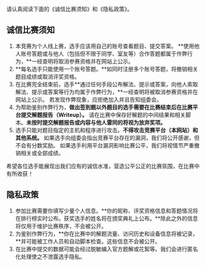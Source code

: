 请认真阅读下面的《诚信比赛须知》和《隐私政策》。

## 诚信比赛须知

1. 本竞赛为个人线上赛，选手应该用自己的账号查看题目、提交答案。 **使用他人账号答题或与他人（包括但不限于同学、室友等）合作答题都属于作弊行为，**一经查明将取消参赛资格并在网站上公示。
1. **每名选手只能使用一个账号答题。**如同时注册多个账号答题，将撤销相关题目成绩或取消评奖资格。
1. 在比赛完全结束前，选手**通过任何手段公布解法、提示或答案，向他人索取解法、提示或答案等行为均属于作弊行为，**一经查明将被取消参赛资格并在网站上公示。 若发现作弊现象，应拒绝加入并且告知组委会。
1. 为帮助鉴别作弊行为，**做出签到题以外题目的选手需要在比赛结束后在比赛平台提交解题报告（Writeup）。** 请在比赛中保存好解题的中间结果和相关脚本。**未按时提交解题报告或内容与他人雷同的将视为放弃奖项。**
1. 选手只能对题目指定的主机和程序进行攻击。**不得攻击竞赛平台（本网站）和其他系统。** 如果选手向组委会指出竞赛平台存在的漏洞，我们将公开感谢，但不会有分数奖励。 如果选手利用平台漏洞影响比赛公平，我们将视情节严重撤销相关或全部成绩。

希望各位选手能展现出我们应有的诚信水准，营造公平公正的比赛氛围，在比赛中有所收获！

## 隐私政策

1. 参加比赛需要你填写少量个人信息。**你的昵称、评奖资格信息和答题情况将在排行榜实时公布。获奖选手的姓名将在颁奖典礼上公布。**除此之外的信息将仅用于维护比赛秩序，不会被公开。
1. 为鉴别作弊行为，**你在比赛中的解题流量、访问历史和设备信息将被记录，**并可能被工作人员和自动脚本检查。这些信息不会被公开。
1. 在比赛中提交的数据可能会经过脱敏编入官方题解或花絮等。我们会进行匿名化处理使之不泄露选手隐私。